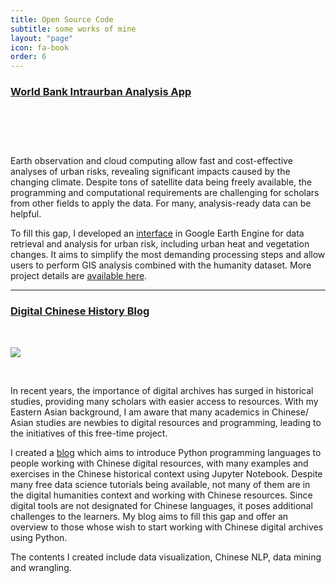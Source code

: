 ```yaml
---
title: Open Source Code
subtitle: some works of mine
layout: "page"
icon: fa-book
order: 6
---
```


### [**World Bank Intraurban Analysis App**](https://sites.google.com/view/intraurban/home)

<br>

<!-- [![]('assets/images/eobanner.jpg')](https://sites.google.com/view/intraurban/home) -->

[<span class="image left"><img src="{{ 'assets/images/eobanner.jpg' | relative_url }}" alt="" /></span>](https://sites.google.com/view/intraurban/home)

<br>

Earth observation and cloud computing allow fast and cost-effective analyses of urban risks, revealing significant impacts caused by the changing climate. Despite tons of satellite data being freely available, the programming and computational requirements are challenging for scholars from other fields to apply the data. For many, analysis-ready data can be helpful. 

To fill this gap, I developed an [interface](https://sites.google.com/view/intraurban/home) in Google Earth Engine for data retrieval and analysis for urban risk, including urban heat and vegetation changes. It aims to simplify the most demanding processing steps and allow users to perform GIS analysis combined with the humanity dataset. More project details are [available here](https://pinkychow1010.github.io/project/2023/01/01/intraurban.html).


***


### [**Digital Chinese History Blog**](https://pinkychow1010.github.io/digital-chinese-history-blog/)

<br>

[![]('assets/images/blog.jpg')](https://pinkychow1010.github.io/digital-chinese-history-blog/)

<!-- <span class="image left"><img src="{{ 'assets/images/blog.jpg' | relative_url }}" alt="" /></span> -->

<br>

In recent years, the importance of digital archives has surged in historical studies, providing many scholars with easier access to resources. With my Eastern Asian background, I am aware that many academics in Chinese/ Asian studies are newbies to digital resources and programming, leading to the initiatives of this free-time project. 

I created a [blog](https://pinkychow1010.github.io/digital-chinese-history-blog/) which aims to introduce Python programming languages to people working with Chinese digital resources, with many examples and exercises in the Chinese historical context using Jupyter Notebook. Despite many free data science tutorials being available, not many of them are in the digital humanities context and working with Chinese resources. Since digital tools are not designated for Chinese languages, it poses additional challenges to the learners. My blog aims to fill this gap and offer an overview to those whose wish to start working with Chinese digital archives using Python. 

The contents I created include data visualization, Chinese NLP,  data mining and wrangling.

<!-- 
<a href='https://pinkychow1010.github.io/digital-chinese-history-blog/' class="button scrolly">Click to View</a>
 -->